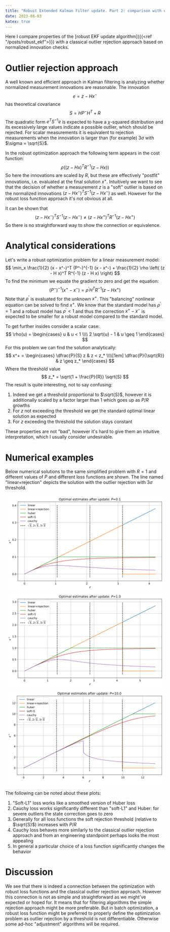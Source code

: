 ```yaml
---
title: "Robust Extended Kalman Filter update. Part 2: comparison with outlier rejection approach"
date: 2023-08-03
katex: true
---
```


Here I compare properties of the [robust EKF update algorithm]({{<ref "/posts/robust_ekf">}}) with a classical outlier rejection approach based on normalized innovation checks.

# Outlier rejection approach

A well known and efficient approach in Kalman filtering is analyzing whether normalized measurement innovations are reasonable.
The innovation 
$$
e = z - H x^-
$$
has theoretical covariance
$$
S = H P^- H^T + R
$$
The quadratic form $e^T S^{-1} e$ is expected to have a $\chi$-squared distribution and its excessively large values indicate a possible outlier, which should be rejected.
For scalar measurements it is equivalent to rejection measurements when the innovation is larger than (for example) 3$\sigma$ with $\sigma = \sqrt{S}$.

In the robust optimization approach the following term appears in the cost function:
$$
\rho\left((z - H x)^T R^{-1} (z - H x)\right)
$$
So here the innovations are scaled by $R$, but these are effectively "postfit" innovations, i.e. evaluated at the final solution $x^+$.
Intuitively we want to see that the decision of whether a measurement $z$ is a "soft" outlier is based on the normalized innovations $(z - H x^-)^T S^{-1} (z - H x^-)$ as well. 
However for the robust loss function approach it's not obvious at all.

It can be shown that
$$
(z - H x^-)^T S^{-1} (z - H x^-) \neq (z - H x^+)^T R^{-1} (z - H x^+)
$$
So there is no straightforward way to show the connection or equivalence.

# Analytical considerations

Let's write a robust optimization problem for a linear measurement model:
$$
\min_x \frac{1}{2} (x - x^-)^T (P^-)^{-1} (x - x^-) + \frac{1}{2} \rho \left( (z - H x)^T R^{-1} (z - H x) \right)
$$
To find the minimum we equate the gradient to zero and get the equation:
$$
(P^-)^{-1} (x^+ - x^-) = \rho^\prime H^T R^{-1} (z - H x^+)
$$
Note that $\rho^\prime$ is evaluated for the unknown $x^+$.
This "balancing" nonlinear equation can be solved to find $x^+$.
We know that the standard model has $\rho^\prime = 1$ and a robust model has $\rho^\prime < 1$ and thus the correction $x^+ - x^-$ is expected to be smaller for a robust model compared to the standard model.

To get further insides consider a scalar case:
$$
\rho(u) = \begin{cases}
u & u < 1 \\\\
2 \sqrt{u} - 1 & u \geq 1
\end{cases}
$$
For this problem we can find the solution analytically:
$$
x^+ = \begin{cases}
\dfrac{P}{S} z & z < z_* \\\\[1em]
\dfrac{P}{\sqrt{R}} & z \geq z_*
\end{cases}
$$
Where the threshold value
$$
z_* = \sqrt{1 + \frac{P}{R}} \sqrt{S}
$$
The result is quite interesting, not to say confusing:

1. Indeed we get a threshold proportional to $\sqrt{S}$, however it is additionally scaled by a factor larger than 1 which goes up as $P/R$ growths
2. For $z$ not exceeding the threshold we get the standard optimal linear solution as expected
3. For $z$ exceeding the threshold the solution stays constant 

These properties are not "bad", however it's hard to give them an intuitive interpretation, which I usually consider undesirable.

# Numerical examples

Below numerical solutions to the same simplified problem with $R = 1$ and different values of $P$ and different loss functions are shown.
The line named "linear+rejection" depicts the solution with the outlier rejection with 3$\sigma$ threshold.

![P=0.1](figs/P=0.1.svg)
![P=1.0](figs/P=1.0.svg)
![P=10.0](figs/P=10.0.svg)

The following can be noted about these plots:

1. "Soft-L1" loss works like a smoothed version of Huber loss
2. Cauchy loss works significantly different than "soft-L1" and Huber: for severe outliers the state correction goes to zero
3. Generally for all loss functions the soft rejection threshold (relative to $\sqrt{S}$) increases with $P/R$
4. Cauchy loss behaves more similarly to the classical outlier rejection approach and from an engineering standpoint perhaps looks the most appealing
5. In general a particular choice of a loss function significantly changes the behavior

# Discussion

We see that there is indeed a connection between the optimization with robust loss functions and the classical outlier rejection approach.
However this connection is not as simple and straightforward as we might've expected or hoped for.
It means that for filtering algorithms the simple rejection approach might be more preferable.
But in batch optimization, a robust loss function might be preferred to properly define the optimization problem as outlier rejection by a threshold is not differentiable.
Otherwise some ad-hoc "adjustment" algorithms will be required.
